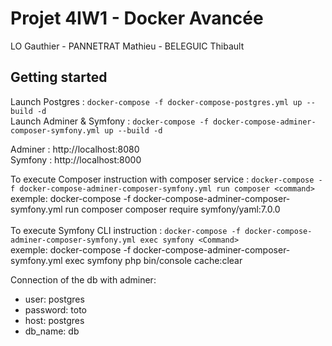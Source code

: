 # Projet 4IW1 - Docker Avancée

LO Gauthier - PANNETRAT Mathieu - BELEGUIC Thibault

## Getting started

Launch Postgres : `docker-compose -f docker-compose-postgres.yml up --build -d` <br>
Launch Adminer & Symfony : `docker-compose -f docker-compose-adminer-composer-symfony.yml up --build -d`

Adminer : http://localhost:8080<br>
Symfony : http://localhost:8000

To execute Composer instruction with composer service : `docker-compose -f docker-compose-adminer-composer-symfony.yml run composer <command>`<br>
exemple: docker-compose -f docker-compose-adminer-composer-symfony.yml run composer composer require symfony/yaml:7.0.0 <br>
<br> 
To execute Symfony CLI instruction : `docker-compose -f docker-compose-adminer-composer-symfony.yml exec symfony <Command>` <br>
exemple: docker-compose -f docker-compose-adminer-composer-symfony.yml exec symfony php bin/console cache:clear

Connection of the db with adminer:

- user: postgres
- password: toto
- host: postgres
- db_name: db
